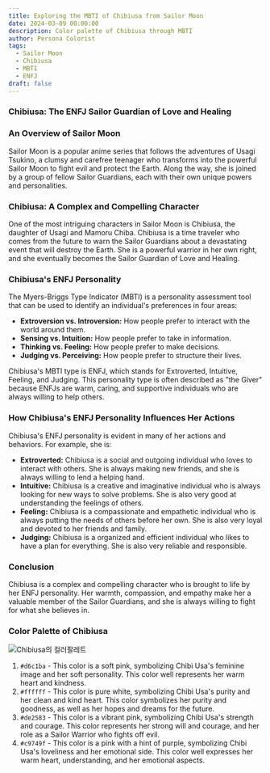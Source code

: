 ```yaml
---
title: Exploring the MBTI of Chibiusa from Sailor Moon
date: 2024-03-09 00:00:00
description: Color palette of Chibiusa through MBTI
author: Persona Colorist
tags:
  - Sailor Moon
  - Chibiusa
  - MBTI
  - ENFJ
draft: false
---
```


### Chibiusa: The ENFJ Sailor Guardian of Love and Healing

### An Overview of Sailor Moon

Sailor Moon is a popular anime series that follows the adventures of Usagi Tsukino, a clumsy and carefree teenager who transforms into the powerful Sailor Moon to fight evil and protect the Earth. Along the way, she is joined by a group of fellow Sailor Guardians, each with their own unique powers and personalities.

### Chibiusa: A Complex and Compelling Character

One of the most intriguing characters in Sailor Moon is Chibiusa, the daughter of Usagi and Mamoru Chiba. Chibiusa is a time traveler who comes from the future to warn the Sailor Guardians about a devastating event that will destroy the Earth. She is a powerful warrior in her own right, and she eventually becomes the Sailor Guardian of Love and Healing.

### Chibiusa's ENFJ Personality

The Myers-Briggs Type Indicator (MBTI) is a personality assessment tool that can be used to identify an individual's preferences in four areas:

* **Extroversion vs. Introversion:** How people prefer to interact with the world around them.
* **Sensing vs. Intuition:** How people prefer to take in information.
* **Thinking vs. Feeling:** How people prefer to make decisions.
* **Judging vs. Perceiving:** How people prefer to structure their lives.

Chibiusa's MBTI type is ENFJ, which stands for Extroverted, Intuitive, Feeling, and Judging. This personality type is often described as "the Giver" because ENFJs are warm, caring, and supportive individuals who are always willing to help others.

### How Chibiusa's ENFJ Personality Influences Her Actions

Chibiusa's ENFJ personality is evident in many of her actions and behaviors. For example, she is:

* **Extroverted:** Chibiusa is a social and outgoing individual who loves to interact with others. She is always making new friends, and she is always willing to lend a helping hand.
* **Intuitive:** Chibiusa is a creative and imaginative individual who is always looking for new ways to solve problems. She is also very good at understanding the feelings of others.
* **Feeling:** Chibiusa is a compassionate and empathetic individual who is always putting the needs of others before her own. She is also very loyal and devoted to her friends and family.
* **Judging:** Chibiusa is a organized and efficient individual who likes to have a plan for everything. She is also very reliable and responsible.

### Conclusion

Chibiusa is a complex and compelling character who is brought to life by her ENFJ personality. Her warmth, compassion, and empathy make her a valuable member of the Sailor Guardians, and she is always willing to fight for what she believes in.

### Color Palette of Chibiusa

![Chibiusa의 컬러팔레트](https://i.imgur.com/HekSsPF.png#center)


1. `#d6c1ba` - This color is a soft pink, symbolizing Chibi Usa's feminine image and her soft personality. This color well represents her warm heart and kindness.
2. `#ffffff` - This color is pure white, symbolizing Chibi Usa's purity and her clean and kind heart. This color symbolizes her purity and goodness, as well as her hopes and dreams for the future.
3. `#de2583` - This color is a vibrant pink, symbolizing Chibi Usa's strength and courage. This color represents her strong will and courage, and her role as a Sailor Warrior who fights off evil.
4. `#c9749f` - This color is a pink with a hint of purple, symbolizing Chibi Usa's loveliness and her emotional side. This color well expresses her warm heart, understanding, and her emotional aspects.
